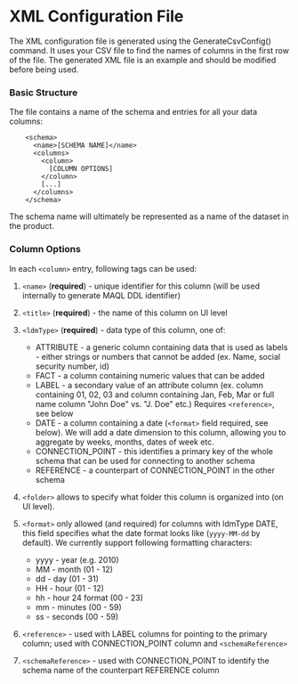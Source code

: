 # XML Configuration File

The XML configuration file is generated using the GenerateCsvConfig() command. It uses your CSV file to find the names of columns in the first row of the file. The generated XML file is an example and should be modified before being used.

### Basic Structure
The file contains a name of the schema and entries for all your data columns:

        <schema>
          <name>[SCHEMA NAME]</name>
          <columns>
            <column>
              [COLUMN OPTIONS]
            </column>
            [...]
          </columns>
        </schema>

The schema name will ultimately be represented as a name of the dataset in the product.

### Column Options
In each `<column>` entry, following tags can be used:

1. `<name>` (**required**) - unique identifier for this column (will be used internally to generate MAQL DDL identifier)
2. `<title>` (**required**) - the name of this column on UI level
3. `<ldmType>` (**required**) - data type of this column, one of:

    * ATTRIBUTE - a generic column containing data that is used as labels - either strings or numbers that cannot be added (ex. Name, social security number, id)
    * FACT - a column containing numeric values that can be added 
    * LABEL - a secondary value of an attribute column (ex. column containing 01, 02, 03 and column containing Jan, Feb, Mar or full name column "John Doe" vs. "J. Doe" etc.) Requires `<reference>`, see below
    * DATE - a column containing a date (`<format>` field required, see below). We will add a date dimension to this column, allowing you to aggregate by weeks, months, dates of week etc.
    * CONNECTION_POINT - this identifies a primary key of the whole schema that can be used for connecting to another schema
    * REFERENCE - a counterpart of CONNECTION_POINT in the other schema

4. `<folder>` allows to specify what folder this column is organized into (on UI level). 
5. `<format>` only allowed (and required) for columns with ldmType DATE, this field specifies what the date format looks like (`yyyy-MM-dd` by default). We currently support following formatting characters:
	- yyyy - year (e.g. 2010)
	- MM - month (01 - 12)
	- dd - day (01 - 31)
	- HH - hour (01 - 12)
	- hh - hour 24 format (00 - 23)
	- mm - minutes (00 - 59)
	- ss - seconds (00 - 59)
6. `<reference>` - used with LABEL columns for pointing to the primary column; used with CONNECTION_POINT column and `<schemaReference>`
7. `<schemaReference>` - used with CONNECTION_POINT to identify the schema name of the counterpart REFERENCE column
